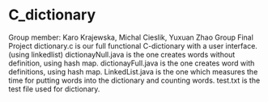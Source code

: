 # C_dictionary
Group member: Karo Krajewska, Michal Cieslik, Yuxuan Zhao
Group Final Project 
dictionary.c is our full functional C-dictionary with a user interface. (using linkedlist)
dictionayNull.java is the one creates words without definition, using hash map.
dictionayFull.java is the one creates word with definitions, using hash map.
LinkedList.java is the one which measures the time for putting words into the dictionary and counting words.
test.txt is the test file used for dictionary.

